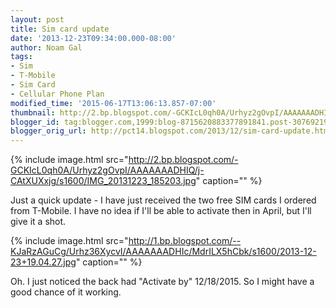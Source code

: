```yaml
---
layout: post
title: Sim card update
date: '2013-12-23T09:34:00.000-08:00'
author: Noam Gal
tags:
- Sim
- T-Mobile
- Sim Card
- Cellular Phone Plan
modified_time: '2015-06-17T13:06:13.857-07:00'
thumbnail: http://2.bp.blogspot.com/-GCKIcL0qh0A/Urhyz2gOvpI/AAAAAAADHIQ/j-CAtXUXxjg/s72-c/IMG_20131223_185203.jpg
blogger_id: tag:blogger.com,1999:blog-8715620883377891841.post-3076921997157601150
blogger_orig_url: http://pct14.blogspot.com/2013/12/sim-card-update.html
---
```

{% include image.html src="http://2.bp.blogspot.com/-GCKIcL0qh0A/Urhyz2gOvpI/AAAAAAADHIQ/j-CAtXUXxjg/s1600/IMG_20131223_185203.jpg" caption="" %}

Just a quick update - I have just received the two free SIM cards I ordered from T-Mobile. I have no idea if I'll be able to activate then in April, but I'll give it a shot.

{% include image.html src="http://1.bp.blogspot.com/--KJaRzAGuCg/Urhz36XycvI/AAAAAAADHIc/MdrILX5hCbk/s1600/2013-12-23+19.04.27.jpg" caption="" %}

Oh. I just noticed the back had "Activate by" 12/18/2015. So I might have a good chance of it working.
